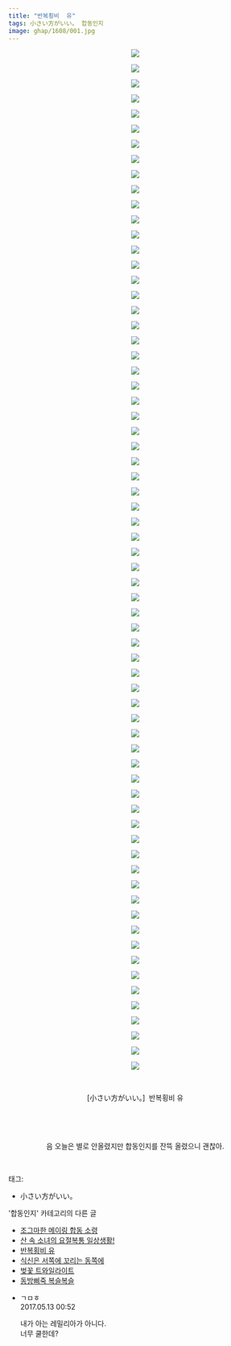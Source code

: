 ```yaml
---
title: "반복횡비  유"
tags: 小さい方がいい。 합동인지
image: ghap/1608/001.jpg
---
```

<div class="article">
<p style="text-align: center; clear: none; float: none;"><img src="{{ site.nasurl }}/ghap/1608/001.jpg"/></p>
<p style="text-align: center; clear: none; float: none;"><img src="{{ site.nasurl }}/ghap/1608/002.jpg"/></p>
<p style="text-align: center; clear: none; float: none;"><img src="{{ site.nasurl }}/ghap/1608/003.jpg"/></p>
<p style="text-align: center; clear: none; float: none;"><img src="{{ site.nasurl }}/ghap/1608/004.jpg"/></p>
<p style="text-align: center; clear: none; float: none;"><img src="{{ site.nasurl }}/ghap/1608/005.jpg"/></p>
<p style="text-align: center; clear: none; float: none;"><img src="{{ site.nasurl }}/ghap/1608/006.jpg"/></p>
<p style="text-align: center; clear: none; float: none;"><img src="{{ site.nasurl }}/ghap/1608/007.jpg"/></p>
<p style="text-align: center; clear: none; float: none;"><img src="{{ site.nasurl }}/ghap/1608/008.jpg"/></p>
<p style="text-align: center; clear: none; float: none;"><img src="{{ site.nasurl }}/ghap/1608/009.jpg"/></p>
<p style="text-align: center; clear: none; float: none;"><img src="{{ site.nasurl }}/ghap/1608/010.jpg"/></p>
<p style="text-align: center; clear: none; float: none;"><img src="{{ site.nasurl }}/ghap/1608/011.jpg"/></p>
<p style="text-align: center; clear: none; float: none;"><img src="{{ site.nasurl }}/ghap/1608/012.jpg"/></p>
<p style="text-align: center; clear: none; float: none;"><img src="{{ site.nasurl }}/ghap/1608/013.jpg"/></p>
<p style="text-align: center; clear: none; float: none;"><img src="{{ site.nasurl }}/ghap/1608/014.jpg"/></p>
<p style="text-align: center; clear: none; float: none;"><img src="{{ site.nasurl }}/ghap/1608/015.jpg"/></p>
<p style="text-align: center; clear: none; float: none;"><img src="{{ site.nasurl }}/ghap/1608/016.jpg"/></p>
<p style="text-align: center; clear: none; float: none;"><img src="{{ site.nasurl }}/ghap/1608/017.jpg"/></p>
<p style="text-align: center; clear: none; float: none;"><img src="{{ site.nasurl }}/ghap/1608/018.jpg"/></p>
<p style="text-align: center; clear: none; float: none;"><img src="{{ site.nasurl }}/ghap/1608/019.jpg"/></p>
<p style="text-align: center; clear: none; float: none;"><img src="{{ site.nasurl }}/ghap/1608/020.jpg"/></p>
<p style="text-align: center; clear: none; float: none;"><img src="{{ site.nasurl }}/ghap/1608/021.jpg"/></p>
<p style="text-align: center; clear: none; float: none;"><img src="{{ site.nasurl }}/ghap/1608/022.jpg"/></p>
<p style="text-align: center; clear: none; float: none;"><img src="{{ site.nasurl }}/ghap/1608/023.jpg"/></p>
<p style="text-align: center; clear: none; float: none;"><img src="{{ site.nasurl }}/ghap/1608/024.jpg"/></p>
<p style="text-align: center; clear: none; float: none;"><img src="{{ site.nasurl }}/ghap/1608/025.jpg"/></p>
<p style="text-align: center; clear: none; float: none;"><img src="{{ site.nasurl }}/ghap/1608/026.jpg"/></p>
<p style="text-align: center; clear: none; float: none;"><img src="{{ site.nasurl }}/ghap/1608/027.jpg"/></p>
<p style="text-align: center; clear: none; float: none;"><img src="{{ site.nasurl }}/ghap/1608/028.jpg"/></p>
<p style="text-align: center; clear: none; float: none;"><img src="{{ site.nasurl }}/ghap/1608/029.jpg"/></p>
<p style="text-align: center; clear: none; float: none;"><img src="{{ site.nasurl }}/ghap/1608/030.jpg"/></p>
<p style="text-align: center; clear: none; float: none;"><img src="{{ site.nasurl }}/ghap/1608/031.jpg"/></p>
<p style="text-align: center; clear: none; float: none;"><img src="{{ site.nasurl }}/ghap/1608/032.jpg"/></p>
<p style="text-align: center; clear: none; float: none;"><img src="{{ site.nasurl }}/ghap/1608/033.jpg"/></p>
<p style="text-align: center; clear: none; float: none;"><img src="{{ site.nasurl }}/ghap/1608/034.jpg"/></p>
<p style="text-align: center; clear: none; float: none;"><img src="{{ site.nasurl }}/ghap/1608/035.jpg"/></p>
<p style="text-align: center; clear: none; float: none;"><img src="{{ site.nasurl }}/ghap/1608/036.jpg"/></p>
<p style="text-align: center; clear: none; float: none;"><img src="{{ site.nasurl }}/ghap/1608/037.jpg"/></p>
<p style="text-align: center; clear: none; float: none;"><img src="{{ site.nasurl }}/ghap/1608/038.jpg"/></p>
<p style="text-align: center; clear: none; float: none;"><img src="{{ site.nasurl }}/ghap/1608/039.jpg"/></p>
<p style="text-align: center; clear: none; float: none;"><img src="{{ site.nasurl }}/ghap/1608/040.jpg"/></p>
<p style="text-align: center; clear: none; float: none;"><img src="{{ site.nasurl }}/ghap/1608/041.jpg"/></p>
<p style="text-align: center; clear: none; float: none;"><img src="{{ site.nasurl }}/ghap/1608/042.jpg"/></p>
<p style="text-align: center; clear: none; float: none;"><img src="{{ site.nasurl }}/ghap/1608/043.jpg"/></p>
<p style="text-align: center; clear: none; float: none;"><img src="{{ site.nasurl }}/ghap/1608/044.jpg"/></p>
<p style="text-align: center; clear: none; float: none;"><img src="{{ site.nasurl }}/ghap/1608/045.jpg"/></p>
<p style="text-align: center; clear: none; float: none;"><img src="{{ site.nasurl }}/ghap/1608/046.jpg"/></p>
<p style="text-align: center; clear: none; float: none;"><img src="{{ site.nasurl }}/ghap/1608/047.jpg"/></p>
<p style="text-align: center; clear: none; float: none;"><img src="{{ site.nasurl }}/ghap/1608/048.jpg"/></p>
<p style="text-align: center; clear: none; float: none;"><img src="{{ site.nasurl }}/ghap/1608/049.jpg"/></p>
<p style="text-align: center; clear: none; float: none;"><img src="{{ site.nasurl }}/ghap/1608/050.jpg"/></p>
<p style="text-align: center; clear: none; float: none;"><img src="{{ site.nasurl }}/ghap/1608/051.jpg"/></p>
<p style="text-align: center; clear: none; float: none;"><img src="{{ site.nasurl }}/ghap/1608/052.jpg"/></p>
<p style="text-align: center; clear: none; float: none;"><img src="{{ site.nasurl }}/ghap/1608/053.jpg"/></p>
<p style="text-align: center; clear: none; float: none;"><img src="{{ site.nasurl }}/ghap/1608/054.jpg"/></p>
<p style="text-align: center; clear: none; float: none;"><img src="{{ site.nasurl }}/ghap/1608/055.jpg"/></p>
<p style="text-align: center; clear: none; float: none;"><img src="{{ site.nasurl }}/ghap/1608/056.jpg"/></p>
<p style="text-align: center; clear: none; float: none;"><img src="{{ site.nasurl }}/ghap/1608/057.jpg"/></p>
<p style="text-align: center; clear: none; float: none;"><img src="{{ site.nasurl }}/ghap/1608/058.jpg"/></p>
<p style="text-align: center; clear: none; float: none;"><img src="{{ site.nasurl }}/ghap/1608/059.jpg"/></p>
<p style="text-align: center; clear: none; float: none;"><img src="{{ site.nasurl }}/ghap/1608/060.jpg"/></p>
<p style="text-align: center; clear: none; float: none;"><img src="{{ site.nasurl }}/ghap/1608/061.jpg"/></p>
<p style="text-align: center; clear: none; float: none;"><img src="{{ site.nasurl }}/ghap/1608/062.jpg"/></p>
<p style="text-align: center; clear: none; float: none;"><img src="{{ site.nasurl }}/ghap/1608/063.jpg"/></p>
<p style="text-align: center; clear: none; float: none;"><img src="{{ site.nasurl }}/ghap/1608/064.jpg"/></p>
<p style="text-align: center; clear: none; float: none;"><img src="{{ site.nasurl }}/ghap/1608/065.jpg"/></p>
<p style="text-align: center; clear: none; float: none;"><img src="{{ site.nasurl }}/ghap/1608/066.jpg"/></p>
<p style="text-align: center; clear: none; float: none;"><img src="{{ site.nasurl }}/ghap/1608/067.jpg"/></p>
<p style="text-align: center; clear: none; float: none;"><img src="{{ site.nasurl }}/ghap/1608/068.jpg"/></p>
<p style="text-align: center; clear: none; float: none;"><br/></p>
<p style="text-align: center; clear: none; float: none;">[小さい方がいい。]  반복횡비 유</p>
<p style="text-align: center; clear: none; float: none;"><br/></p>
<p style="text-align: center; clear: none; float: none;"><br/></p>
<p style="text-align: center; clear: none; float: none;">음 오늘은 별로 안올렸지만 합동인지를 잔뜩 올렸으니 괜찮아.</p>
<p><br/></p>
</div><div class="tagTrail">
<p>태그: </p>
<ul>
<li>小さい方がいい。</li>
</ul>
</div><div class="another">
<p>'합동인지' 카테고리의 다른 글</p>
<ul>
<li><a href="/2016-08-19-ghap_1702">조그마한 메이링 합동 소령</a></li>
<li><a href="/2016-08-17-ghap_1649">산 속 소녀의 요절복통 일상생활!</a></li>
<li><a href="/2016-08-16-ghap_1608">반복횡비  유</a></li>
<li><a href="/2016-08-16-ghap_1601">식신은 서쪽에 꼬리는 동쪽에</a></li>
<li><a href="/2016-08-15-ghap_1595">벚꽃 트와일라이트</a></li>
<li><a href="/2016-08-12-ghap_1540">동방삐죽 복슬복슬</a></li>
</ul>
</div><div class="cb_module cb_fluid">
<div class="cb_wrt cb_profile">
<div class="comment">
<ul>
<li class="cb_thumb_off" id="comment14987591">
<div class="cb_comment_area">
<div class="cb_info_area">
<div class="cb_section">
<span class="cb_nick_name">ㄱㅁㅎ</span>
</div>
<div class="cb_section">
<span class="cb_date">2017.05.13 00:52 </span>
</div>
</div>
<div class="cb_dsc_comment">
<p class="cb_dsc">
											내가 아는 레밀리아가 아니다.<br/>
너무 쿨한데?
										</p>
</div>
</div></li>
</ul>
</div>
</div><!-- commentList close -->
</div>